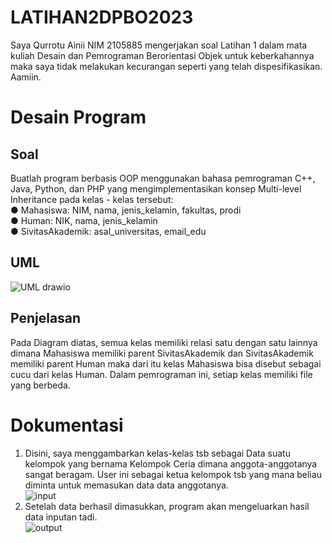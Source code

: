 # LATIHAN2DPBO2023
Saya Qurrotu Ainii NIM 2105885 mengerjakan soal Latihan 1 dalam mata kuliah Desain dan Pemrograman Berorientasi Objek untuk keberkahannya maka saya tidak melakukan kecurangan seperti yang telah dispesifikasikan. Aamiin.

# Desain Program
## Soal
Buatlah program berbasis OOP menggunakan bahasa pemrograman C++, Java,
Python, dan PHP yang mengimplementasikan konsep Multi-level Inheritance
pada kelas - kelas tersebut:<br>
● Mahasiswa: NIM, nama, jenis_kelamin, fakultas, prodi<br>
● Human: NIK, nama, jenis_kelamin<br>
● SivitasAkademik: asal_universitas, email_edu<br>
## UML
![UML drawio](https://user-images.githubusercontent.com/119904110/221393491-00bedcef-3be9-4213-adb4-f28e36040295.png)
## Penjelasan
Pada Diagram diatas, semua kelas memiliki relasi satu dengan satu lainnya dimana Mahasiswa memiliki parent SivitasAkademik dan SivitasAkademik memiliki parent Human maka dari itu kelas Mahasiswa bisa disebut sebagai cucu dari kelas Human. Dalam pemrograman ini, setiap kelas memiliki file yang berbeda.

# Dokumentasi
1. Disini, saya menggambarkan kelas-kelas tsb sebagai Data suatu kelompok yang bernama Kelompok Ceria dimana anggota-anggotanya sangat beragam. User ini sebagai ketua kelompok tsb yang mana beliau diminta untuk memasukan data data anggotanya.<br>
![input](https://user-images.githubusercontent.com/119904110/221394068-a32691df-f3ac-4317-9fb4-8a8330702d1c.png)
2. Setelah data berhasil dimasukkan, program akan mengeluarkan hasil data inputan tadi.<br>
![output](https://user-images.githubusercontent.com/119904110/221394099-60fbf0f0-54d6-4c0c-bc00-ed88d983e08e.png)

